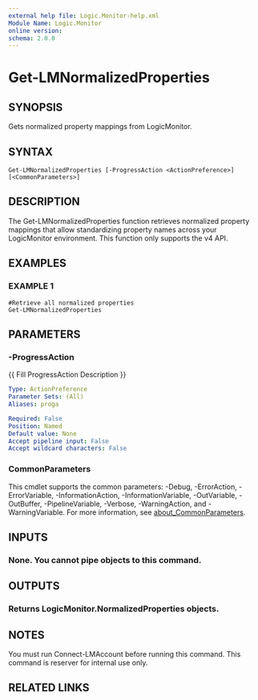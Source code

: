 ```yaml
---
external help file: Logic.Monitor-help.xml
Module Name: Logic.Monitor
online version:
schema: 2.0.0
---
```


# Get-LMNormalizedProperties

## SYNOPSIS
Gets normalized property mappings from LogicMonitor.

## SYNTAX

```
Get-LMNormalizedProperties [-ProgressAction <ActionPreference>] [<CommonParameters>]
```

## DESCRIPTION
The Get-LMNormalizedProperties function retrieves normalized property mappings that allow standardizing property names across your LogicMonitor environment.
This function only supports the v4 API.

## EXAMPLES

### EXAMPLE 1
```
#Retrieve all normalized properties
Get-LMNormalizedProperties
```

## PARAMETERS

### -ProgressAction
{{ Fill ProgressAction Description }}

```yaml
Type: ActionPreference
Parameter Sets: (All)
Aliases: proga

Required: False
Position: Named
Default value: None
Accept pipeline input: False
Accept wildcard characters: False
```

### CommonParameters
This cmdlet supports the common parameters: -Debug, -ErrorAction, -ErrorVariable, -InformationAction, -InformationVariable, -OutVariable, -OutBuffer, -PipelineVariable, -Verbose, -WarningAction, and -WarningVariable. For more information, see [about_CommonParameters](http://go.microsoft.com/fwlink/?LinkID=113216).

## INPUTS

### None. You cannot pipe objects to this command.
## OUTPUTS

### Returns LogicMonitor.NormalizedProperties objects.
## NOTES
You must run Connect-LMAccount before running this command.
This command is reserver for internal use only.

## RELATED LINKS
